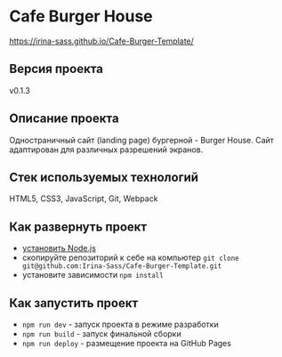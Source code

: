 # Cafe Burger House

https://irina-sass.github.io/Cafe-Burger-Template/

## Версия проекта

v0.1.3

## Описание проекта

Одностраничный сайт (landing page) бургерной - Burger House. Сайт адаптирован для различных разрешений экранов.

## Стек используемых технологий

HTML5, CSS3, JavaScript, Git, Webpack

## Как развернуть проект

- [установить Node.js](https://nodejs.org/en/download/)
- скопируйте репозиторий к себе на компьютер
  `git clone git@github.com:Irina-Sass/Cafe-Burger-Template.git`
- установите зависимости
  `npm install`

## Как запустить проект

- `npm run dev` - запуск проекта в режиме разработки
- `npm run build` - запуск финальной сборки
- `npm run deploy` - размещение проекта на GitHub Pages

